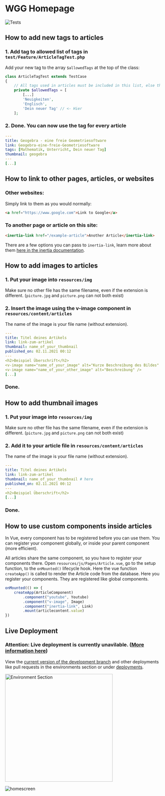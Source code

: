 # WGG Homepage

![Tests](https://github.com/Willibald-Gluck-Gymnasium/wgg-homepage/workflows/Tests/badge.svg)

## How to add new tags to articles

### 1. Add tag to allowed list of tags in `test/Feature/ArticleTagTest.php`

Add your new tag to the array `$allowedTags` at the top of the class:

```php
class ArticleTagTest extends TestCase
{
    // All tags used in articles must be included in this list, else the test will fail
    private $allowedTags = [
        [...]
        'Neuigkeiten',
        'Englisch',
        'Dein neuer Tag' // <- Hier
    ];
```

### 2. Done. You can now use the tag for every article

```yml
---
title: Geogebra - eine freie Geometriesoftware
link: Geogebra-eine-freie-Geometriesoftware
tags: [Mathematik, Unterricht, Dein neuer Tag]
thumbnail: geogebra
---
[...]
```



## How to link to other pages, articles, or websites

### Other websites:

Simply link to them as you would normally:

```html
<a href="https://www.google.com">Link to Google</a>
```

### To another page or article on this site: 
```html
<inertia-link href="/example-article">Another Article</inertia-link>
```

There are a few options you can pass to `inertia-link`, learn more about them [here in the inertia documentation](https://inertiajs.com/links).

## How to add images to articles

### 1. Put your image into `resources/img`

Make sure no other file has the same filename, even if the extension is different. (`picture.jpg` and `picture.png` can not both exist) 

### 2. Insert the image using the v-image component in `resources/content/articles`

The name of the image is your file name (without extension).

```yml
---
title: Titel deines Artikels
link: link-zum-artikel
thumbnail: name_of_your_thumbnail
published_on: 02.11.2021 00:12
---
<h2>Beispiel Überschrift</h2>
<v-image name="name_of_your_image" alt="Kurze Beschreibung des Bildes" />
<v-image name="name_of_your_other_image" alt="Beschreibung" />
[...]
```

### Done. 

## How to add thumbnail images

### 1. Put your image into `resources/img`

Make sure no other file has the same filename, even if the extension is different. (`picture.jpg` and `picture.png` can not both exist) 

### 2. Add it to your article file in `resources/content/articles`

The name of the image is your file name (without extension).

```yml
---
title: Titel deines Artikels
link: link-zum-artikel
thumbnail: name_of_your_thumbnail # here
published_on: 02.11.2021 00:12
---
<h2>Beispiel Überschrift</h2>
[...]
```

### Done. 


## How to use custom components inside articles

In Vue, every component has to be registered before you can use them. You can register your component globally, or inside your parent component (more efficient). 

All articles share the same component, so you have to register your components there. Open `resources/js/Pages/Article.vue`, go to the setup function, to the `onMounted()` lifecycle hook. Here the vue function `createApp()` is called to render the Article code from the database. Here you register your components. They are registered like global components.

```js
onMounted(() => {
    createApp(ArticleComponent)
        .component("youtube", Youtube)
        .component("v-image", Image)
        .component("inertia-link", Link)
        .mount(articlecontent.value)
})
```

## Live Deployment

### **Attention**: Live deployment is currently unavilable. ([More information here](https://github.com/Willibald-Gluck-Gymnasium/wgg-homepage/issues/3#issuecomment-1120217411))

View the [current version of the development branch](https://current-dev-version-rqm5kgi.alexanderhorner.com) and other deployments like pull requests in the environments section or under [deployments](https://github.com/Willibald-Gluck-Gymnasium/wgg-homepage/deployments).

<img src="https://i.postimg.cc/FH8HjyBZ/Screenshot-2021-11-13-at-16-32-51.png" alt="Environment Section" width="350"/>

![homescreen](https://github.com/Erdragh/Erdragh.github.io/raw/master/img/home.png)


